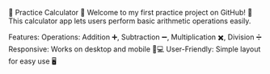 🧮 Practice Calculator 🧮
Welcome to my first practice project on GitHub! 🎉 This calculator app lets users perform basic arithmetic operations easily.

Features:
Operations: Addition ➕, Subtraction ➖, Multiplication ✖️, Division ➗
Responsive: Works on desktop and mobile 📱💻
User-Friendly: Simple layout for easy use 🖥️
